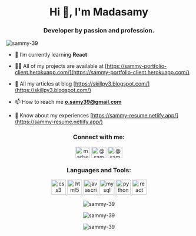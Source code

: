 <h1 align="center">Hi 👋, I'm Madasamy</h1>
<h3 align="center">Developer by passion and profession.</h3>

<p align="left"> <img src="https://komarev.com/ghpvc/?username=sammy-39&label=Profile%20views&color=0e75b6&style=flat" alt="sammy-39" /> </p>

- 🌱 I’m currently learning **React**

- 👨‍💻 All of my projects are available at [https://sammy-portfolio-client.herokuapp.com/](https://sammy-portfolio-client.herokuapp.com/)

- 📝 All my articles at blog [https://skillpy3.blogspot.com/](https://skillpy3.blogspot.com/)

- 📫 How to reach me **o.samy39@gmail.com**

- 📄 Know about my experiences [https://sammy-resume.netlify.app/](https://sammy-resume.netlify.app/) 

<h3 align="center">Connect with me:</h3>
<p align="center">
<a href="https://linkedin.com/in/madasamy-pandiarajan-910973197" target="blank"><img align="center" src="https://cdn.jsdelivr.net/npm/simple-icons@3.0.1/icons/linkedin.svg" alt="madasamy-pandiarajan-910973197" height="30" width="40" /></a>
<a href="https://medium.com/@sammy-39" target="blank"><img align="center" src="https://cdn.jsdelivr.net/npm/simple-icons@3.0.1/icons/medium.svg" alt="@sammy-39" height="30" width="40" /></a>
<a href="https://www.freecodecamp.org/sammy-39" target="blank"><img align="center" src="https://cdn.jsdelivr.net/npm/simple-icons@3.0.1/icons/freecodecamp.svg" alt="@sammy-39" height="30" width="40" /></a>
</p>

<h3 align="center">Languages and Tools:</h3>
<p align="center"> <a href="https://www.w3schools.com/css/" target="_blank"> <img src="https://devicons.github.io/devicon/devicon.git/icons/css3/css3-original-wordmark.svg" alt="css3" width="40" height="40"/> </a> <a href="https://www.w3.org/html/" target="_blank"> <img src="https://devicons.github.io/devicon/devicon.git/icons/html5/html5-original-wordmark.svg" alt="html5" width="40" height="40"/> </a> <a href="https://developer.mozilla.org/en-US/docs/Web/JavaScript" target="_blank"> <img src="https://devicons.github.io/devicon/devicon.git/icons/javascript/javascript-original.svg" alt="javascript" width="40" height="40"/> </a> <a href="https://www.mysql.com/" target="_blank"> <img src="https://devicons.github.io/devicon/devicon.git/icons/mysql/mysql-original-wordmark.svg" alt="mysql" width="40" height="40"/> </a> <a href="https://www.python.org" target="_blank"> <img src="https://devicons.github.io/devicon/devicon.git/icons/python/python-original.svg" alt="python" width="40" height="40"/> </a> <a href="https://reactjs.org/" target="_blank"> <img src="https://devicons.github.io/devicon/devicon.git/icons/react/react-original-wordmark.svg" alt="react" width="40" height="40"/> </a> </p>

<p align="center"><img src="https://github-readme-stats.vercel.app/api/top-langs?username=sammy-39&show_icons=true&locale=en&layout=compact" alt="sammy-39" /></p> 

<p align="center"><img src="https://github-readme-streak-stats.herokuapp.com/?user=sammy-39&" alt="sammy-39" /></p>

<p align="center"><img src="https://github-readme-stats.vercel.app/api?username=sammy-39&show_icons=true&locale=en" alt="sammy-39" /></p>
